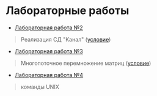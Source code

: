 # Лабораторные работы

+ [Лабораторная работа №2](https://github.com/liub0v/BSU-labs/tree/master/OS/bufferedChanel)

> Реализация СД "Канал" ([условие](https://github.com/liub0v/BSU-labs/blob/master/OS/bufferedChanel/Channel(%D1%83%D1%81%D0%BB%D0%BE%D0%B2%D0%B8%D0%B5).pdf))

+ [Лабораторная работа №3](https://github.com/liub0v/BSU-labs/tree/master/OS/Matrix)

> Многопоточное перемножение матриц ([условие](https://github.com/liub0v/BSU-labs/blob/master/OS/Matrix/%D0%9C%D0%B0%D1%82%D1%80%D0%B8%D1%86%D1%8B%20(%D1%83%D1%81%D0%BB%D0%BE%D0%B2%D0%B8%D0%B5).pdf))

+ [Лабораторная работа №4](https://github.com/liub0v/BSU-labs/blob/master/OS/Unix.pdf)

> команды UNIX
